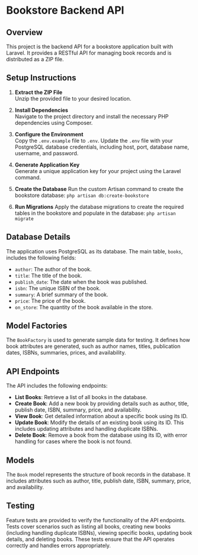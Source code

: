 # Bookstore Backend API

## Overview

This project is the backend API for a bookstore application built with Laravel. It provides a RESTful API for managing book records and is distributed as a ZIP file.

## Setup Instructions

1. **Extract the ZIP File**  
   Unzip the provided file to your desired location.

2. **Install Dependencies**  
   Navigate to the project directory and install the necessary PHP dependencies using Composer.

3. **Configure the Environment**  
   Copy the `.env.example` file to `.env`. Update the `.env` file with your PostgreSQL database credentials, including host, port, database name, username, and password.

4. **Generate Application Key**  
   Generate a unique application key for your project using the Laravel command.

5. **Create the Database**
Run the custom Artisan command to create the bookstore database:
`php artisan db:create-bookstore`

6. **Run Migrations**
Apply the database migrations to create the required tables in the bookstore and populate in the database:
`php artisan migrate`

## Database Details

The application uses PostgreSQL as its database. The main table, `books`, includes the following fields:
- `author`: The author of the book.
- `title`: The title of the book.
- `publish_date`: The date when the book was published.
- `isbn`: The unique ISBN of the book.
- `summary`: A brief summary of the book.
- `price`: The price of the book.
- `on_store`: The quantity of the book available in the store.

## Model Factories

The `BookFactory` is used to generate sample data for testing. It defines how book attributes are generated, such as author names, titles, publication dates, ISBNs, summaries, prices, and availability.

## API Endpoints

The API includes the following endpoints:

- **List Books**: Retrieve a list of all books in the database.
- **Create Book**: Add a new book by providing details such as author, title, publish date, ISBN, summary, price, and availability.
- **View Book**: Get detailed information about a specific book using its ID.
- **Update Book**: Modify the details of an existing book using its ID. This includes updating attributes and handling duplicate ISBNs.
- **Delete Book**: Remove a book from the database using its ID, with error handling for cases where the book is not found.

## Models

The `Book` model represents the structure of book records in the database. It includes attributes such as author, title, publish date, ISBN, summary, price, and availability.

## Testing

Feature tests are provided to verify the functionality of the API endpoints. Tests cover scenarios such as listing all books, creating new books (including handling duplicate ISBNs), viewing specific books, updating book details, and deleting books. These tests ensure that the API operates correctly and handles errors appropriately.


